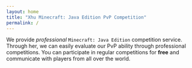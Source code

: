 ```yaml
---
layout: home
title: "Xhu Minecraft: Java Edition PvP Competition"
permalink: /
---
```


We provide *professional* `Minecraft: Java Edition` competition service. Through her, we can easily evaluate our PvP ability through professional competitions. You can participate in regular competitions for **free** and communicate with players from all over the world.
